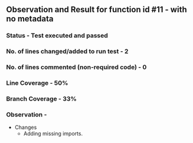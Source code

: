 ## Observation and Result for function id #11 - with no metadata

### Status - Test executed and passed

### No. of lines changed/added to run test - 2

### No. of lines commented (non-required code) - 0

### Line Coverage - 50%

### Branch Coverage - 33%

### Observation -
- Changes 
  - Adding missing imports.